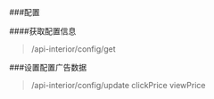 ###配置

####获取配置信息
>/api-interior/config/get

###设置配置广告数据
>/api-interior/config/update
>clickPrice
>viewPrice
